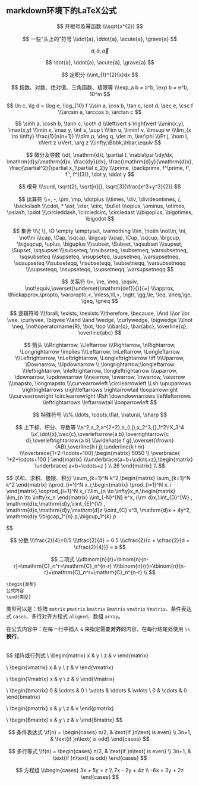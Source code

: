 ##                    	 markdown环境下的LaTeX公式	


$$
开根号及幂函数
\\\sqrt{x^{2}}
$$



$$
一些“头上的”符号
\\\dot{a}, \ddot{a}, \acute{a}, \grave{a}
$$

$$
\hat{a}, \widehat{a}, \vec{a}
$$

$$
\dot{a}, \ddot{a}, \acute{a}, \grave{a}
$$


$$
定积分
\\\int_{1}^{2}{x}dx
$$

$$
指数、对数、绝对值、三角函数、极限等
\\\exp_a b = a^b, \exp b = e^b, 10^m
$$

$$
\ln c, \lg d = \log e, \log_{10} f
\\\sin a, \cos b, \tan c, \cot d, \sec e, \csc f
\\\arcsin a, \arccos b, \arctan c
$$

$$
\sinh a, \cosh b, \tanh c, \coth d
\\\left\vert s \right\vert
\\\min(x,y), \max(x,y)
\\\min x, \max y, \inf s, \sup t
\\\lim u, \liminf v, \limsup w
\\\lim_{x \to \infty} \frac{1}{n(n+1)}
\\\dim p, \deg q, \det m, \ker\phi
\\\Pr j, \hom l, \lVert z \rVert, \arg z
\\\infty,\Bbbk,\hbar,\equiv
$$


$$
微分及导数
\\dt, \mathrm{d}t, \partial t, \nabla\psi
\\dy/dx, \mathrm{d}y/\mathrm{d}x, \frac{dy}{dx}, \frac{\mathrm{d}y}{\mathrm{d}x}, \frac{\partial^2}{\partial x_1\partial x_2}y
\\\prime, \backprime, f^\prime, f', f'', f^{(3)}, \dot y, \ddot y
$$

$$
根号
\\\surd, \sqrt{2}, \sqrt[n]{}, \sqrt[3]{\frac{x^3+y^3}{2}}
$$

$$
运算符
\\+, -, \pm, \mp, \dotplus
\\\times, \div, \divideontimes, /, \backslash
\\\cdot, * \ast, \star, \circ, \bullet
\\\oplus, \ominus, \otimes, \oslash, \odot
\\\circleddash, \circledcirc, \circledast
\\\bigoplus, \bigotimes, \bigodot
$$



$$
集合
\\\{ \}, \O \empty \emptyset, \varnothing
\\\in, \notin \not\in, \ni, \not\ni
\\\cap, \Cap, \sqcap, \bigcap
\\\cup, \Cup, \sqcup, \bigcup, \bigsqcup, \uplus, \biguplus
\\\subset, \Subset, \sqsubset
\\\supset, \Supset, \sqsupset
\\\subseteq, \nsubseteq, \subsetneq, \varsubsetneq, \sqsubseteq
\\\supseteq, \nsupseteq, \supsetneq, \varsupsetneq, \sqsupseteq
\\\subseteqq, \nsubseteqq, \subsetneqq, \varsubsetneqq
\\\supseteqq, \nsupseteqq, \supsetneqq, \varsupsetneqq
$$

$$
关系符
\\=, \ne, \neq, \equiv, \not\equiv,\overset{\underset{\mathrm{def}}{}}{=}
\\\approx, \thickapprox,\propto, \varpropto,<, \nless,\ll,>, \ngtr, \gg,\le, \leq, \lneq,\ge, \geq, \gneq
$$



$$
逻辑符号
\\\forall, \exists, \nexists
\\\therefore, \because, \And
\\\or \lor \vee, \curlyvee, \bigvee
\\\and \land \wedge, \curlywedge, \bigwedge
\\\lnot \neg, \not\operatorname{R}, \bot, \top
\\\bar{q}, \bar{abc}, \overline{q}, \overline{abc}
$$



$$
箭头
\\\Rrightarrow, \Lleftarrow
\\\Rightarrow, \nRightarrow, \Longrightarrow \implies
\\\Leftarrow, \nLeftarrow, \Longleftarrow
\\\Leftrightarrow, \nLeftrightarrow, \Longleftrightarrow \iff
\\\Uparrow, \Downarrow, \Updownarrow
\\ \longrightarrow,\longleftarrow
\\\leftrightarrow, \nleftrightarrow, \longleftrightarrow
\\\uparrow, \downarrow, \updownarrow
\\\nearrow, \swarrow, \nwarrow, \searrow
\\\mapsto, \longmapsto
\\\curvearrowleft \circlearrowleft \Lsh \upuparrows \rightrightarrows \rightleftarrows \rightarrowtail \looparrowright
\\\curvearrowright \circlearrowright \Rsh \downdownarrows \leftleftarrows \leftrightarrows \leftarrowtail \looparrowleft
$$



$$
特殊符号
\\\%,\ldots, \cdots,\flat, \natural, \sharp
$$



$$
上下标、积分、导数等
\\a^2,a_2,a^{2+2},a_{i,j},x_2^3,{}_1^2\!X_3^4
\\x',\dot{x},\vec{c},\overleftarrow{a b},\overrightarrow{c d},\overleftrightarrow{a b}
\\\widehat{e f g},\overset{\frown} {AB},\overline{h i j},\underline{k l m}
\\\overbrace{1+2+\cdots+100},\begin{matrix} 5050 \\ \overbrace{ 1+2+\cdots+100 } \end{matrix}
\\\underbrace{a+b+\cdots+z},\begin{matrix} \underbrace{ a+b+\cdots+z } \\ 26 \end{matrix}
\\
$$



$$
求和、求积、极限、积分
\\\sum_{k=1}^N k^2,\begin{matrix} \sum_{k=1}^N k^2 \end{matrix}
\\\prod_{i=1}^N x_i,\begin{matrix} \prod_{i=1}^N x_i \end{matrix},\coprod_{i=1}^N x_i
\\\lim_{n \to \infty}x_n,\begin{matrix} \lim_{n \to \infty}x_n \end{matrix}
\\\int_{-N}^{N} e^x\, {\rm d}x,\iint_{D}^{W} \, \mathrm{d}x\,\mathrm{d}y,\iiint_{E}^{V} \, \mathrm{d}x\,\mathrm{d}y\,\mathrm{d}z
\\\oint_{C} x^3\, \mathrm{d}x + 4y^2\, \mathrm{d}y
\\\bigcap_1^{n} p,\bigcup_1^{k} p

$$

$$
分数
\\\frac{2}{4}=0.5
\\\tfrac{2}{4} = 0.5
\\\cfrac{2}{c + \cfrac{2}{d + \cfrac{2}{4}}} = a
$$



$$
二项式
\\\dbinom{n}{r}=\binom{n}{n-r}=\mathrm{C}_n^r=\mathrm{C}_n^{n-r}
\\\tbinom{n}{r}=\tbinom{n}{n-r}=\mathrm{C}_n^r=\mathrm{C}_n^{n-r}
\\
$$




```
\begin{类型}
公式内容
\end{类型}
```

类型可以是：矩阵 `matrix` `pmatrix` `bmatrix` `Bmatrix` `vmatrix` `Vmatrix`、条件表达式 `cases`、多行对齐方程式 `aligned`、数组 `array`。

在公式内容中：在每一行中插入 `&` 来指定需要**对齐**的内容，在每行结尾处使用 `\\` **换行**。

​	
$$
矩阵或行列式
\\
\begin{matrix}
x & y \\
z & v
\end{matrix}

\\
\begin{vmatrix}
x & y \\
z & v
\end{vmatrix}

\\
\begin{Vmatrix}
x & y \\
z & v
\end{Vmatrix}

\\
\begin{bmatrix}
0      & \cdots & 0      \\
\vdots & \ddots & \vdots \\
0      & \cdots & 0
\end{bmatrix}

\\
\begin{pmatrix}
x & y \\
z & v
\end{pmatrix}

\\
\begin{Bmatrix}
x & y \\
z & v
\end{Bmatrix}
$$



$$
条件表达式
\\f(n) =
\begin{cases} 
n/2,  & \text{if }n\text{ is even} \\
3n+1, & \text{if }n\text{ is odd}
\end{cases}
$$



$$
多行等式
\\f(n) =
\begin{cases} 
n/2,  & \text{if }n\text{ is even} \\
3n+1, & \text{if }n\text{ is odd}
\end{cases}
$$



$$
方程组
\\\begin{cases}
3x + 5y +  z \\
7x - 2y + 4z \\
-6x + 3y + 2z
\end{cases}
$$
